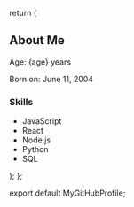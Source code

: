 

  return (
    <div className="p-6 bg-gray-100 rounded-lg shadow-md">
      <h2 className="text-2xl font-bold mb-4">About Me</h2>
      <p className="text-lg mb-2">Age: {age} years</p>
      <p className="text-lg mb-4">Born on: June 11, 2004</p>
      <h3 className="text-xl font-bold mb-2">Skills</h3>
      <ul className="list-disc pl-6">
        <li>JavaScript</li>
        <li>React</li>
        <li>Node.js</li>
        <li>Python</li>
        <li>SQL</li>
      </ul>
    </div>
  );
};

export default MyGitHubProfile;
